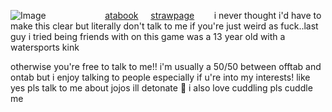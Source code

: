 ![Image](https://github.com/user-attachments/assets/d16cc2e6-f1f5-4711-8c93-8140bc4ba191) ‎‎ ‎‎ ‎  ‎‎ ‎‎ ‎  ‎‎ ‎‎ ‎  ‎ ‎‎    ‎ ‎‎ ‎‎ ‎  ‎ ‎‎   ‎‎ ‎‎ ‎  ‎‎ ‎‎ ‎  ‎[atabook](https://bella.atabook.org/)  ‎‎ ‎‎ ‎  ‎  [strawpage](https://steeiballrun.straw.page)
 ‎‎ ‎‎  ‎ ‎‎   ‎‎ ‎‎ ‎ i never thought i'd have to make this clear but literally don't talk to me if you're just weird as fuck..last guy i tried being friends with on this game was a 13 year old with a watersports kink

otherwise you're free to talk to me!! i'm usually a 50/50 between offtab and ontab but i enjoy talking to people especially if u're into my interests! like yes pls talk to me about jojos ill detonate 🥹 i also love cuddling pls cuddle me
